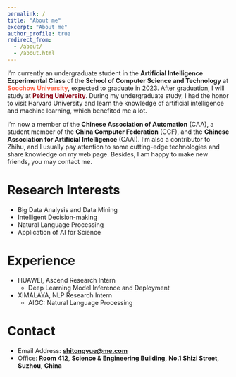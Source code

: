 ```yaml
---
permalink: /
title: "About me"
excerpt: "About me"
author_profile: true
redirect_from: 
  - /about/
  - /about.html
---
```


I’m currently an undergraduate student in the **Artificial Intelligence Experimental Class** of the **School of Computer Science and Technology** at **<font color="#FF6347">Soochow University</font>**, expected to graduate in 2023. After graduation, I will study at **<font color="#8B0012">Peking University</font>**. During my undergraduate study, I had the honor to visit Harvard University and learn the knowledge of artificial intelligence and machine learning, which benefited me a lot.

I’m now a member of the **Chinese Association of Automation** (CAA), a student member of the **China Computer Federation** (CCF), and the **Chinese Association for Artificial Intelligence** (CAAI). I’m also a contributor to Zhihu, and I usually pay attention to some cutting-edge technologies and share knowledge on my web page. Besides, I am happy to make new friends, you may contact me.

Research Interests
======
* Big Data Analysis and Data Mining
* Intelligent Decision-making
* Natural Language Processing
* Application of AI for Science

Experience
======
* HUAWEI, Ascend Research Intern
  * Deep Learning Model Inference and Deployment
* XIMALAYA, NLP Research Intern
  * AIGC: Natural Language Processing

Contact
======
* Email Address: **shitongyue@me.com**
* Office: **Room 412**, **Science & Engineering Building**, **No.1 Shizi Street**, **Suzhou**, **China**
